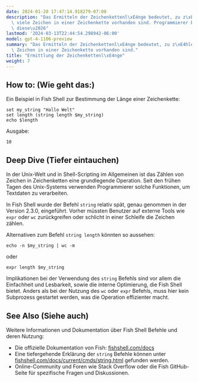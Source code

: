 ```yaml
---
date: 2024-01-20 17:47:14.918279-07:00
description: "Das Ermitteln der Zeichenkettenl\xE4nge bedeutet, zu z\xE4hlen, wie\
  \ viele Zeichen in einer Zeichenkette vorhanden sind. Programmierer ben\xF6tigen\
  \ diese\u2026"
lastmod: '2024-03-13T22:44:54.298942-06:00'
model: gpt-4-1106-preview
summary: "Das Ermitteln der Zeichenkettenl\xE4nge bedeutet, zu z\xE4hlen, wie viele\
  \ Zeichen in einer Zeichenkette vorhanden sind."
title: "Ermittlung der Zeichenkettenl\xE4nge"
weight: 7
---
```


## How to: (Wie geht das:)
Ein Beispiel in Fish Shell zur Bestimmung der Länge einer Zeichenkette:

```fish
set my_string "Hallo Welt"
set length (string length $my_string)
echo $length
```

Ausgabe:

```
10
```

## Deep Dive (Tiefer eintauchen)
In der Unix-Welt und in Shell-Scripting im Allgemeinen ist das Zählen von Zeichen in Zeichenketten eine grundlegende Operation. Seit den frühen Tagen des Unix-Systems verwenden Programmierer solche Funktionen, um Textdaten zu verarbeiten. 

In Fish Shell wurde der Befehl `string` relativ spät, genau genommen in der Version 2.3.0, eingeführt. Vorher müssten Benutzer auf externe Tools wie `expr` oder `wc` zurückgreifen oder schlicht in einer Schleife die Zeichen zählen.

Alternativen zum Befehl `string length` könnten so aussehen:

```fish
echo -n $my_string | wc -m
```

oder

```fish
expr length $my_string
```

Implikationen bei der Verwendung des `string` Befehls sind vor allem die Einfachheit und Lesbarkeit, sowie die interne Optimierung, die Fish Shell bietet. Anders als bei der Nutzung des `wc` oder `expr` Befehls, muss hier kein Subprozess gestartet werden, was die Operation effizienter macht.

## See Also (Siehe auch)
Weitere Informationen und Dokumentation über Fish Shell Befehle und deren Nutzung:
- Die offizielle Dokumentation von Fish: [fishshell.com/docs](https://fishshell.com/docs/current/)
- Eine tiefergehende Erklärung der `string` Befehle können unter [fishshell.com/docs/current/cmds/string.html](https://fishshell.com/docs/current/cmds/string.html) gefunden werden.
- Online-Community und Foren wie Stack Overflow oder die Fish GitHub-Seite für spezifische Fragen und Diskussionen.
